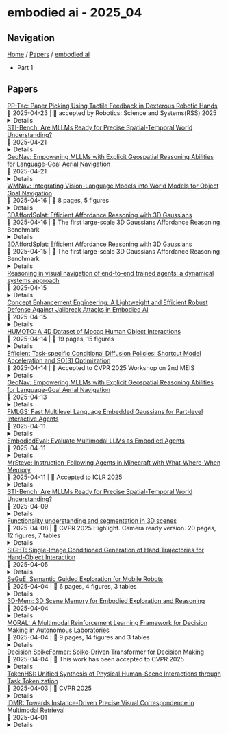 # embodied ai - 2025_04

## Navigation

[Home](https://arxcompass.github.io) / [Papers](https://arxcompass.github.io/papers) / [embodied ai](https://arxcompass.github.io/papers/embodied_ai)

- Part 1

## Papers

<div class="paper-card">
    <div class="paper-title"><a href="http://arxiv.org/abs/2504.16649v1">PP-Tac: Paper Picking Using Tactile Feedback in Dexterous Robotic Hands</a></div>
    <div class="paper-meta">
      📅 2025-04-23
      | 💬 accepted by Robotics: Science and Systems(RSS) 2025
    </div>
    <details class="paper-abstract">
      Robots are increasingly envisioned as human companions, assisting with everyday tasks that often involve manipulating deformable objects. Although recent advances in robotic hardware and embodied AI have expanded their capabilities, current systems still struggle with handling thin, flat, and deformable objects such as paper and fabric. This limitation arises from the lack of suitable perception techniques for robust state estimation under diverse object appearances, as well as the absence of planning techniques for generating appropriate grasp motions. To bridge these gaps, this paper introduces PP-Tac, a robotic system for picking up paper-like objects. PP-Tac features a multi-fingered robotic hand with high-resolution omnidirectional tactile sensors \sensorname. This hardware configuration enables real-time slip detection and online frictional force control that mitigates such slips. Furthermore, grasp motion generation is achieved through a trajectory synthesis pipeline, which first constructs a dataset of finger's pinching motions. Based on this dataset, a diffusion-based policy is trained to control the hand-arm robotic system. Experiments demonstrate that PP-Tac can effectively grasp paper-like objects of varying material, thickness, and stiffness, achieving an overall success rate of 87.5\%. To our knowledge, this work is the first attempt to grasp paper-like deformable objects using a tactile dexterous hand. Our project webpage can be found at: https://peilin-666.github.io/projects/PP-Tac/
    </details>
</div>
<div class="paper-card">
    <div class="paper-title"><a href="http://arxiv.org/abs/2503.23765v3">STI-Bench: Are MLLMs Ready for Precise Spatial-Temporal World Understanding?</a></div>
    <div class="paper-meta">
      📅 2025-04-21
    </div>
    <details class="paper-abstract">
      The use of Multimodal Large Language Models (MLLMs) as an end-to-end solution for Embodied AI and Autonomous Driving has become a prevailing trend. While MLLMs have been extensively studied for visual semantic understanding tasks, their ability to perform precise and quantitative spatial-temporal understanding in real-world applications remains largely unexamined, leading to uncertain prospects. To evaluate models' Spatial-Temporal Intelligence, we introduce STI-Bench, a benchmark designed to evaluate MLLMs' spatial-temporal understanding through challenging tasks such as estimating and predicting the appearance, pose, displacement, and motion of objects. Our benchmark encompasses a wide range of robot and vehicle operations across desktop, indoor, and outdoor scenarios. The extensive experiments reveals that the state-of-the-art MLLMs still struggle in real-world spatial-temporal understanding, especially in tasks requiring precise distance estimation and motion analysis.
    </details>
</div>
<div class="paper-card">
    <div class="paper-title"><a href="http://arxiv.org/abs/2504.09587v2">GeoNav: Empowering MLLMs with Explicit Geospatial Reasoning Abilities for Language-Goal Aerial Navigation</a></div>
    <div class="paper-meta">
      📅 2025-04-21
    </div>
    <details class="paper-abstract">
      Language-goal aerial navigation is a critical challenge in embodied AI, requiring UAVs to localize targets in complex environments such as urban blocks based on textual specification. Existing methods, often adapted from indoor navigation, struggle to scale due to limited field of view, semantic ambiguity among objects, and lack of structured spatial reasoning. In this work, we propose GeoNav, a geospatially aware multimodal agent to enable long-range navigation. GeoNav operates in three phases-landmark navigation, target search, and precise localization-mimicking human coarse-to-fine spatial strategies. To support such reasoning, it dynamically builds two different types of spatial memory. The first is a global but schematic cognitive map, which fuses prior textual geographic knowledge and embodied visual cues into a top-down, annotated form for fast navigation to the landmark region. The second is a local but delicate scene graph representing hierarchical spatial relationships between blocks, landmarks, and objects, which is used for definite target localization. On top of this structured representation, GeoNav employs a spatially aware, multimodal chain-of-thought prompting mechanism to enable multimodal large language models with efficient and interpretable decision-making across stages. On the CityNav urban navigation benchmark, GeoNav surpasses the current state-of-the-art by up to 12.53% in success rate and significantly improves navigation efficiency, even in hard-level tasks. Ablation studies highlight the importance of each module, showcasing how geospatial representations and coarse-to-fine reasoning enhance UAV navigation.
    </details>
</div>
<div class="paper-card">
    <div class="paper-title"><a href="http://arxiv.org/abs/2503.02247v2">WMNav: Integrating Vision-Language Models into World Models for Object Goal Navigation</a></div>
    <div class="paper-meta">
      📅 2025-04-16
      | 💬 8 pages, 5 figures
    </div>
    <details class="paper-abstract">
      Object Goal Navigation-requiring an agent to locate a specific object in an unseen environment-remains a core challenge in embodied AI. Although recent progress in Vision-Language Model (VLM)-based agents has demonstrated promising perception and decision-making abilities through prompting, none has yet established a fully modular world model design that reduces risky and costly interactions with the environment by predicting the future state of the world. We introduce WMNav, a novel World Model-based Navigation framework powered by Vision-Language Models (VLMs). It predicts possible outcomes of decisions and builds memories to provide feedback to the policy module. To retain the predicted state of the environment, WMNav proposes the online maintained Curiosity Value Map as part of the world model memory to provide dynamic configuration for navigation policy. By decomposing according to a human-like thinking process, WMNav effectively alleviates the impact of model hallucination by making decisions based on the feedback difference between the world model plan and observation. To further boost efficiency, we implement a two-stage action proposer strategy: broad exploration followed by precise localization. Extensive evaluation on HM3D and MP3D validates WMNav surpasses existing zero-shot benchmarks in both success rate and exploration efficiency (absolute improvement: +3.2% SR and +3.2% SPL on HM3D, +13.5% SR and +1.1% SPL on MP3D). Project page: https://b0b8k1ng.github.io/WMNav/.
    </details>
</div>
<div class="paper-card">
    <div class="paper-title"><a href="http://arxiv.org/abs/2504.11218v2">3DAffordSplat: Efficient Affordance Reasoning with 3D Gaussians</a></div>
    <div class="paper-meta">
      📅 2025-04-16
      | 💬 The first large-scale 3D Gaussians Affordance Reasoning Benchmark
    </div>
    <details class="paper-abstract">
      3D affordance reasoning is essential in associating human instructions with the functional regions of 3D objects, facilitating precise, task-oriented manipulations in embodied AI. However, current methods, which predominantly depend on sparse 3D point clouds, exhibit limited generalizability and robustness due to their sensitivity to coordinate variations and the inherent sparsity of the data. By contrast, 3D Gaussian Splatting (3DGS) delivers high-fidelity, real-time rendering with minimal computational overhead by representing scenes as dense, continuous distributions. This positions 3DGS as a highly effective approach for capturing fine-grained affordance details and improving recognition accuracy. Nevertheless, its full potential remains largely untapped due to the absence of large-scale, 3DGS-specific affordance datasets. To overcome these limitations, we present 3DAffordSplat, the first large-scale, multi-modal dataset tailored for 3DGS-based affordance reasoning. This dataset includes 23,677 Gaussian instances, 8,354 point cloud instances, and 6,631 manually annotated affordance labels, encompassing 21 object categories and 18 affordance types. Building upon this dataset, we introduce AffordSplatNet, a novel model specifically designed for affordance reasoning using 3DGS representations. AffordSplatNet features an innovative cross-modal structure alignment module that exploits structural consistency priors to align 3D point cloud and 3DGS representations, resulting in enhanced affordance recognition accuracy. Extensive experiments demonstrate that the 3DAffordSplat dataset significantly advances affordance learning within the 3DGS domain, while AffordSplatNet consistently outperforms existing methods across both seen and unseen settings, highlighting its robust generalization capabilities.
    </details>
</div>
<div class="paper-card">
    <div class="paper-title"><a href="http://arxiv.org/abs/2504.11218v1">3DAffordSplat: Efficient Affordance Reasoning with 3D Gaussians</a></div>
    <div class="paper-meta">
      📅 2025-04-15
      | 💬 The first large-scale 3D Gaussians Affordance Reasoning Benchmark
    </div>
    <details class="paper-abstract">
      3D affordance reasoning is essential in associating human instructions with the functional regions of 3D objects, facilitating precise, task-oriented manipulations in embodied AI. However, current methods, which predominantly depend on sparse 3D point clouds, exhibit limited generalizability and robustness due to their sensitivity to coordinate variations and the inherent sparsity of the data. By contrast, 3D Gaussian Splatting (3DGS) delivers high-fidelity, real-time rendering with minimal computational overhead by representing scenes as dense, continuous distributions. This positions 3DGS as a highly effective approach for capturing fine-grained affordance details and improving recognition accuracy. Nevertheless, its full potential remains largely untapped due to the absence of large-scale, 3DGS-specific affordance datasets. To overcome these limitations, we present 3DAffordSplat, the first large-scale, multi-modal dataset tailored for 3DGS-based affordance reasoning. This dataset includes 23,677 Gaussian instances, 8,354 point cloud instances, and 6,631 manually annotated affordance labels, encompassing 21 object categories and 18 affordance types. Building upon this dataset, we introduce AffordSplatNet, a novel model specifically designed for affordance reasoning using 3DGS representations. AffordSplatNet features an innovative cross-modal structure alignment module that exploits structural consistency priors to align 3D point cloud and 3DGS representations, resulting in enhanced affordance recognition accuracy. Extensive experiments demonstrate that the 3DAffordSplat dataset significantly advances affordance learning within the 3DGS domain, while AffordSplatNet consistently outperforms existing methods across both seen and unseen settings, highlighting its robust generalization capabilities.
    </details>
</div>
<div class="paper-card">
    <div class="paper-title"><a href="http://arxiv.org/abs/2503.08306v4">Reasoning in visual navigation of end-to-end trained agents: a dynamical systems approach</a></div>
    <div class="paper-meta">
      📅 2025-04-15
    </div>
    <details class="paper-abstract">
      Progress in Embodied AI has made it possible for end-to-end-trained agents to navigate in photo-realistic environments with high-level reasoning and zero-shot or language-conditioned behavior, but benchmarks are still dominated by simulation. In this work, we focus on the fine-grained behavior of fast-moving real robots and present a large-scale experimental study involving \numepisodes{} navigation episodes in a real environment with a physical robot, where we analyze the type of reasoning emerging from end-to-end training. In particular, we study the presence of realistic dynamics which the agent learned for open-loop forecasting, and their interplay with sensing. We analyze the way the agent uses latent memory to hold elements of the scene structure and information gathered during exploration. We probe the planning capabilities of the agent, and find in its memory evidence for somewhat precise plans over a limited horizon. Furthermore, we show in a post-hoc analysis that the value function learned by the agent relates to long-term planning. Put together, our experiments paint a new picture on how using tools from computer vision and sequential decision making have led to new capabilities in robotics and control. An interactive tool is available at europe.naverlabs.com/research/publications/reasoning-in-visual-navigation-of-end-to-end-trained-agents.
    </details>
</div>
<div class="paper-card">
    <div class="paper-title"><a href="http://arxiv.org/abs/2504.13201v1">Concept Enhancement Engineering: A Lightweight and Efficient Robust Defense Against Jailbreak Attacks in Embodied AI</a></div>
    <div class="paper-meta">
      📅 2025-04-15
    </div>
    <details class="paper-abstract">
      Embodied Intelligence (EI) systems integrated with large language models (LLMs) face significant security risks, particularly from jailbreak attacks that manipulate models into generating harmful outputs or executing unsafe physical actions. Traditional defense strategies, such as input filtering and output monitoring, often introduce high computational overhead or interfere with task performance in real-time embodied scenarios. To address these challenges, we propose Concept Enhancement Engineering (CEE), a novel defense framework that leverages representation engineering to enhance the safety of embodied LLMs by dynamically steering their internal activations. CEE operates by (1) extracting multilingual safety patterns from model activations, (2) constructing control directions based on safety-aligned concept subspaces, and (3) applying subspace concept rotation to reinforce safe behavior during inference. Our experiments demonstrate that CEE effectively mitigates jailbreak attacks while maintaining task performance, outperforming existing defense methods in both robustness and efficiency. This work contributes a scalable and interpretable safety mechanism for embodied AI, bridging the gap between theoretical representation engineering and practical security applications. Our findings highlight the potential of latent-space interventions as a viable defense paradigm against emerging adversarial threats in physically grounded AI systems.
    </details>
</div>
<div class="paper-card">
    <div class="paper-title"><a href="http://arxiv.org/abs/2504.10414v1">HUMOTO: A 4D Dataset of Mocap Human Object Interactions</a></div>
    <div class="paper-meta">
      📅 2025-04-14
      | 💬 19 pages, 15 figures
    </div>
    <details class="paper-abstract">
      We present Human Motions with Objects (HUMOTO), a high-fidelity dataset of human-object interactions for motion generation, computer vision, and robotics applications. Featuring 736 sequences (7,875 seconds at 30 fps), HUMOTO captures interactions with 63 precisely modeled objects and 72 articulated parts. Our innovations include a scene-driven LLM scripting pipeline creating complete, purposeful tasks with natural progression, and a mocap-and-camera recording setup to effectively handle occlusions. Spanning diverse activities from cooking to outdoor picnics, HUMOTO preserves both physical accuracy and logical task flow. Professional artists rigorously clean and verify each sequence, minimizing foot sliding and object penetrations. We also provide benchmarks compared to other datasets. HUMOTO's comprehensive full-body motion and simultaneous multi-object interactions address key data-capturing challenges and provide opportunities to advance realistic human-object interaction modeling across research domains with practical applications in animation, robotics, and embodied AI systems. Project: https://jiaxin-lu.github.io/humoto/ .
    </details>
</div>
<div class="paper-card">
    <div class="paper-title"><a href="http://arxiv.org/abs/2504.09927v1">Efficient Task-specific Conditional Diffusion Policies: Shortcut Model Acceleration and SO(3) Optimization</a></div>
    <div class="paper-meta">
      📅 2025-04-14
      | 💬 Accepted to CVPR 2025 Workshop on 2nd MEIS
    </div>
    <details class="paper-abstract">
      Imitation learning, particularly Diffusion Policies based methods, has recently gained significant traction in embodied AI as a powerful approach to action policy generation. These models efficiently generate action policies by learning to predict noise. However, conventional Diffusion Policy methods rely on iterative denoising, leading to inefficient inference and slow response times, which hinder real-time robot control. To address these limitations, we propose a Classifier-Free Shortcut Diffusion Policy (CF-SDP) that integrates classifier-free guidance with shortcut-based acceleration, enabling efficient task-specific action generation while significantly improving inference speed. Furthermore, we extend diffusion modeling to the SO(3) manifold in shortcut model, defining the forward and reverse processes in its tangent space with an isotropic Gaussian distribution. This ensures stable and accurate rotational estimation, enhancing the effectiveness of diffusion-based control. Our approach achieves nearly 5x acceleration in diffusion inference compared to DDIM-based Diffusion Policy while maintaining task performance. Evaluations both on the RoboTwin simulation platform and real-world scenarios across various tasks demonstrate the superiority of our method.
    </details>
</div>
<div class="paper-card">
    <div class="paper-title"><a href="http://arxiv.org/abs/2504.09587v1">GeoNav: Empowering MLLMs with Explicit Geospatial Reasoning Abilities for Language-Goal Aerial Navigation</a></div>
    <div class="paper-meta">
      📅 2025-04-13
    </div>
    <details class="paper-abstract">
      Language-goal aerial navigation is a critical challenge in embodied AI, requiring UAVs to localize targets in complex environments such as urban blocks based on textual specification. Existing methods, often adapted from indoor navigation, struggle to scale due to limited field of view, semantic ambiguity among objects, and lack of structured spatial reasoning. In this work, we propose GeoNav, a geospatially aware multimodal agent to enable long-range navigation. GeoNav operates in three phases-landmark navigation, target search, and precise localization-mimicking human coarse-to-fine spatial strategies. To support such reasoning, it dynamically builds two different types of spatial memory. The first is a global but schematic cognitive map, which fuses prior textual geographic knowledge and embodied visual cues into a top-down, annotated form for fast navigation to the landmark region. The second is a local but delicate scene graph representing hierarchical spatial relationships between blocks, landmarks, and objects, which is used for definite target localization. On top of this structured representation, GeoNav employs a spatially aware, multimodal chain-of-thought prompting mechanism to enable multimodal large language models with efficient and interpretable decision-making across stages. On the CityNav urban navigation benchmark, GeoNav surpasses the current state-of-the-art by up to 12.53% in success rate and significantly improves navigation efficiency, even in hard-level tasks. Ablation studies highlight the importance of each module, showcasing how geospatial representations and coarse-to-fine reasoning enhance UAV navigation.
    </details>
</div>
<div class="paper-card">
    <div class="paper-title"><a href="http://arxiv.org/abs/2504.08581v1">FMLGS: Fast Multilevel Language Embedded Gaussians for Part-level Interactive Agents</a></div>
    <div class="paper-meta">
      📅 2025-04-11
    </div>
    <details class="paper-abstract">
      The semantically interactive radiance field has long been a promising backbone for 3D real-world applications, such as embodied AI to achieve scene understanding and manipulation. However, multi-granularity interaction remains a challenging task due to the ambiguity of language and degraded quality when it comes to queries upon object components. In this work, we present FMLGS, an approach that supports part-level open-vocabulary query within 3D Gaussian Splatting (3DGS). We propose an efficient pipeline for building and querying consistent object- and part-level semantics based on Segment Anything Model 2 (SAM2). We designed a semantic deviation strategy to solve the problem of language ambiguity among object parts, which interpolates the semantic features of fine-grained targets for enriched information. Once trained, we can query both objects and their describable parts using natural language. Comparisons with other state-of-the-art methods prove that our method can not only better locate specified part-level targets, but also achieve first-place performance concerning both speed and accuracy, where FMLGS is 98 x faster than LERF, 4 x faster than LangSplat and 2.5 x faster than LEGaussians. Meanwhile, we further integrate FMLGS as a virtual agent that can interactively navigate through 3D scenes, locate targets, and respond to user demands through a chat interface, which demonstrates the potential of our work to be further expanded and applied in the future.
    </details>
</div>
<div class="paper-card">
    <div class="paper-title"><a href="http://arxiv.org/abs/2501.11858v2">EmbodiedEval: Evaluate Multimodal LLMs as Embodied Agents</a></div>
    <div class="paper-meta">
      📅 2025-04-11
    </div>
    <details class="paper-abstract">
      Multimodal Large Language Models (MLLMs) have shown significant advancements, providing a promising future for embodied agents. Existing benchmarks for evaluating MLLMs primarily utilize static images or videos, limiting assessments to non-interactive scenarios. Meanwhile, existing embodied AI benchmarks are task-specific and not diverse enough, which do not adequately evaluate the embodied capabilities of MLLMs. To address this, we propose EmbodiedEval, a comprehensive and interactive evaluation benchmark for MLLMs with embodied tasks. EmbodiedEval features 328 distinct tasks within 125 varied 3D scenes, each of which is rigorously selected and annotated. It covers a broad spectrum of existing embodied AI tasks with significantly enhanced diversity, all within a unified simulation and evaluation framework tailored for MLLMs. The tasks are organized into five categories: navigation, object interaction, social interaction, attribute question answering, and spatial question answering to assess different capabilities of the agents. We evaluated the state-of-the-art MLLMs on EmbodiedEval and found that they have a significant shortfall compared to human level on embodied tasks. Our analysis demonstrates the limitations of existing MLLMs in embodied capabilities, providing insights for their future development. We open-source all evaluation data and simulation framework at https://github.com/thunlp/EmbodiedEval.
    </details>
</div>
<div class="paper-card">
    <div class="paper-title"><a href="http://arxiv.org/abs/2411.06736v5">MrSteve: Instruction-Following Agents in Minecraft with What-Where-When Memory</a></div>
    <div class="paper-meta">
      📅 2025-04-11
      | 💬 Accepted to ICLR 2025
    </div>
    <details class="paper-abstract">
      Significant advances have been made in developing general-purpose embodied AI in environments like Minecraft through the adoption of LLM-augmented hierarchical approaches. While these approaches, which combine high-level planners with low-level controllers, show promise, low-level controllers frequently become performance bottlenecks due to repeated failures. In this paper, we argue that the primary cause of failure in many low-level controllers is the absence of an episodic memory system. To address this, we introduce MrSteve (Memory Recall Steve), a novel low-level controller equipped with Place Event Memory (PEM), a form of episodic memory that captures what, where, and when information from episodes. This directly addresses the main limitation of the popular low-level controller, Steve-1. Unlike previous models that rely on short-term memory, PEM organizes spatial and event-based data, enabling efficient recall and navigation in long-horizon tasks. Additionally, we propose an Exploration Strategy and a Memory-Augmented Task Solving Framework, allowing agents to alternate between exploration and task-solving based on recalled events. Our approach significantly improves task-solving and exploration efficiency compared to existing methods. We will release our code and demos on the project page: https://sites.google.com/view/mr-steve.
    </details>
</div>
<div class="paper-card">
    <div class="paper-title"><a href="http://arxiv.org/abs/2503.23765v2">STI-Bench: Are MLLMs Ready for Precise Spatial-Temporal World Understanding?</a></div>
    <div class="paper-meta">
      📅 2025-04-09
    </div>
    <details class="paper-abstract">
      The use of Multimodal Large Language Models (MLLMs) as an end-to-end solution for Embodied AI and Autonomous Driving has become a prevailing trend. While MLLMs have been extensively studied for visual semantic understanding tasks, their ability to perform precise and quantitative spatial-temporal understanding in real-world applications remains largely unexamined, leading to uncertain prospects. To evaluate models' Spatial-Temporal Intelligence, we introduce STI-Bench, a benchmark designed to evaluate MLLMs' spatial-temporal understanding through challenging tasks such as estimating and predicting the appearance, pose, displacement, and motion of objects. Our benchmark encompasses a wide range of robot and vehicle operations across desktop, indoor, and outdoor scenarios. The extensive experiments reveals that the state-of-the-art MLLMs still struggle in real-world spatial-temporal understanding, especially in tasks requiring precise distance estimation and motion analysis.
    </details>
</div>
<div class="paper-card">
    <div class="paper-title"><a href="http://arxiv.org/abs/2411.16310v4">Functionality understanding and segmentation in 3D scenes</a></div>
    <div class="paper-meta">
      📅 2025-04-08
      | 💬 CVPR 2025 Highlight. Camera ready version. 20 pages, 12 figures, 7 tables
    </div>
    <details class="paper-abstract">
      Understanding functionalities in 3D scenes involves interpreting natural language descriptions to locate functional interactive objects, such as handles and buttons, in a 3D environment. Functionality understanding is highly challenging, as it requires both world knowledge to interpret language and spatial perception to identify fine-grained objects. For example, given a task like 'turn on the ceiling light', an embodied AI agent must infer that it needs to locate the light switch, even though the switch is not explicitly mentioned in the task description. To date, no dedicated methods have been developed for this problem. In this paper, we introduce Fun3DU, the first approach designed for functionality understanding in 3D scenes. Fun3DU uses a language model to parse the task description through Chain-of-Thought reasoning in order to identify the object of interest. The identified object is segmented across multiple views of the captured scene by using a vision and language model. The segmentation results from each view are lifted in 3D and aggregated into the point cloud using geometric information. Fun3DU is training-free, relying entirely on pre-trained models. We evaluate Fun3DU on SceneFun3D, the most recent and only dataset to benchmark this task, which comprises over 3000 task descriptions on 230 scenes. Our method significantly outperforms state-of-the-art open-vocabulary 3D segmentation approaches. Project page: https://tev-fbk.github.io/fun3du/
    </details>
</div>
<div class="paper-card">
    <div class="paper-title"><a href="http://arxiv.org/abs/2503.22869v2">SIGHT: Single-Image Conditioned Generation of Hand Trajectories for Hand-Object Interaction</a></div>
    <div class="paper-meta">
      📅 2025-04-05
    </div>
    <details class="paper-abstract">
      We introduce a novel task of generating realistic and diverse 3D hand trajectories given a single image of an object, which could be involved in a hand-object interaction scene or pictured by itself. When humans grasp an object, appropriate trajectories naturally form in our minds to use it for specific tasks. Hand-object interaction trajectory priors can greatly benefit applications in robotics, embodied AI, augmented reality and related fields. However, synthesizing realistic and appropriate hand trajectories given a single object or hand-object interaction image is a highly ambiguous task, requiring to correctly identify the object of interest and possibly even the correct interaction among many possible alternatives. To tackle this challenging problem, we propose the SIGHT-Fusion system, consisting of a curated pipeline for extracting visual features of hand-object interaction details from egocentric videos involving object manipulation, and a diffusion-based conditional motion generation model processing the extracted features. We train our method given video data with corresponding hand trajectory annotations, without supervision in the form of action labels. For the evaluation, we establish benchmarks utilizing the first-person FPHAB and HOI4D datasets, testing our method against various baselines and using multiple metrics. We also introduce task simulators for executing the generated hand trajectories and reporting task success rates as an additional metric. Experiments show that our method generates more appropriate and realistic hand trajectories than baselines and presents promising generalization capability on unseen objects. The accuracy of the generated hand trajectories is confirmed in a physics simulation setting, showcasing the authenticity of the created sequences and their applicability in downstream uses.
    </details>
</div>
<div class="paper-card">
    <div class="paper-title"><a href="http://arxiv.org/abs/2504.03629v1">SeGuE: Semantic Guided Exploration for Mobile Robots</a></div>
    <div class="paper-meta">
      📅 2025-04-04
      | 💬 6 pages, 4 figures, 3 tables
    </div>
    <details class="paper-abstract">
      The rise of embodied AI applications has enabled robots to perform complex tasks which require a sophisticated understanding of their environment. To enable successful robot operation in such settings, maps must be constructed so that they include semantic information, in addition to geometric information. In this paper, we address the novel problem of semantic exploration, whereby a mobile robot must autonomously explore an environment to fully map both its structure and the semantic appearance of features. We develop a method based on next-best-view exploration, where potential poses are scored based on the semantic features visible from that pose. We explore two alternative methods for sampling potential views and demonstrate the effectiveness of our framework in both simulation and physical experiments. Automatic creation of high-quality semantic maps can enable robots to better understand and interact with their environments and enable future embodied AI applications to be more easily deployed.
    </details>
</div>
<div class="paper-card">
    <div class="paper-title"><a href="http://arxiv.org/abs/2411.17735v5">3D-Mem: 3D Scene Memory for Embodied Exploration and Reasoning</a></div>
    <div class="paper-meta">
      📅 2025-04-04
    </div>
    <details class="paper-abstract">
      Constructing compact and informative 3D scene representations is essential for effective embodied exploration and reasoning, especially in complex environments over extended periods. Existing representations, such as object-centric 3D scene graphs, oversimplify spatial relationships by modeling scenes as isolated objects with restrictive textual relationships, making it difficult to address queries requiring nuanced spatial understanding. Moreover, these representations lack natural mechanisms for active exploration and memory management, hindering their application to lifelong autonomy. In this work, we propose 3D-Mem, a novel 3D scene memory framework for embodied agents. 3D-Mem employs informative multi-view images, termed Memory Snapshots, to represent the scene and capture rich visual information of explored regions. It further integrates frontier-based exploration by introducing Frontier Snapshots-glimpses of unexplored areas-enabling agents to make informed decisions by considering both known and potential new information. To support lifelong memory in active exploration settings, we present an incremental construction pipeline for 3D-Mem, as well as a memory retrieval technique for memory management. Experimental results on three benchmarks demonstrate that 3D-Mem significantly enhances agents' exploration and reasoning capabilities in 3D environments, highlighting its potential for advancing applications in embodied AI.
    </details>
</div>
<div class="paper-card">
    <div class="paper-title"><a href="http://arxiv.org/abs/2504.03153v1">MORAL: A Multimodal Reinforcement Learning Framework for Decision Making in Autonomous Laboratories</a></div>
    <div class="paper-meta">
      📅 2025-04-04
      | 💬 9 pages, 14 figures and 3 tables
    </div>
    <details class="paper-abstract">
      We propose MORAL (a multimodal reinforcement learning framework for decision making in autonomous laboratories) that enhances sequential decision-making in autonomous robotic laboratories through the integration of visual and textual inputs. Using the BridgeData V2 dataset, we generate fine-tuned image captions with a pretrained BLIP-2 vision-language model and combine them with visual features through an early fusion strategy. The fused representations are processed using Deep Q-Network (DQN) and Proximal Policy Optimization (PPO) agents. Experimental results demonstrate that multimodal agents achieve a 20% improvement in task completion rates and significantly outperform visual-only and textual-only baselines after sufficient training. Compared to transformer-based and recurrent multimodal RL models, our approach achieves superior performance in cumulative reward and caption quality metrics (BLEU, METEOR, ROUGE-L). These results highlight the impact of semantically aligned language cues in enhancing agent learning efficiency and generalization. The proposed framework contributes to the advancement of multimodal reinforcement learning and embodied AI systems in dynamic, real-world environments.
    </details>
</div>
<div class="paper-card">
    <div class="paper-title"><a href="http://arxiv.org/abs/2504.03800v1">Decision SpikeFormer: Spike-Driven Transformer for Decision Making</a></div>
    <div class="paper-meta">
      📅 2025-04-04
      | 💬 This work has been accepted to CVPR 2025
    </div>
    <details class="paper-abstract">
      Offline reinforcement learning (RL) enables policy training solely on pre-collected data, avoiding direct environment interaction - a crucial benefit for energy-constrained embodied AI applications. Although Artificial Neural Networks (ANN)-based methods perform well in offline RL, their high computational and energy demands motivate exploration of more efficient alternatives. Spiking Neural Networks (SNNs) show promise for such tasks, given their low power consumption. In this work, we introduce DSFormer, the first spike-driven transformer model designed to tackle offline RL via sequence modeling. Unlike existing SNN transformers focused on spatial dimensions for vision tasks, we develop Temporal Spiking Self-Attention (TSSA) and Positional Spiking Self-Attention (PSSA) in DSFormer to capture the temporal and positional dependencies essential for sequence modeling in RL. Additionally, we propose Progressive Threshold-dependent Batch Normalization (PTBN), which combines the benefits of LayerNorm and BatchNorm to preserve temporal dependencies while maintaining the spiking nature of SNNs. Comprehensive results in the D4RL benchmark show DSFormer's superiority over both SNN and ANN counterparts, achieving 78.4% energy savings, highlighting DSFormer's advantages not only in energy efficiency but also in competitive performance. Code and models are public at https://wei-nijuan.github.io/DecisionSpikeFormer.
    </details>
</div>
<div class="paper-card">
    <div class="paper-title"><a href="http://arxiv.org/abs/2503.19901v2">TokenHSI: Unified Synthesis of Physical Human-Scene Interactions through Task Tokenization</a></div>
    <div class="paper-meta">
      📅 2025-04-03
      | 💬 CVPR 2025
    </div>
    <details class="paper-abstract">
      Synthesizing diverse and physically plausible Human-Scene Interactions (HSI) is pivotal for both computer animation and embodied AI. Despite encouraging progress, current methods mainly focus on developing separate controllers, each specialized for a specific interaction task. This significantly hinders the ability to tackle a wide variety of challenging HSI tasks that require the integration of multiple skills, e.g., sitting down while carrying an object. To address this issue, we present TokenHSI, a single, unified transformer-based policy capable of multi-skill unification and flexible adaptation. The key insight is to model the humanoid proprioception as a separate shared token and combine it with distinct task tokens via a masking mechanism. Such a unified policy enables effective knowledge sharing across skills, thereby facilitating the multi-task training. Moreover, our policy architecture supports variable length inputs, enabling flexible adaptation of learned skills to new scenarios. By training additional task tokenizers, we can not only modify the geometries of interaction targets but also coordinate multiple skills to address complex tasks. The experiments demonstrate that our approach can significantly improve versatility, adaptability, and extensibility in various HSI tasks. Website: https://liangpan99.github.io/TokenHSI/
    </details>
</div>
<div class="paper-card">
    <div class="paper-title"><a href="http://arxiv.org/abs/2504.00954v1">IDMR: Towards Instance-Driven Precise Visual Correspondence in Multimodal Retrieval</a></div>
    <div class="paper-meta">
      📅 2025-04-01
    </div>
    <details class="paper-abstract">
      Multimodal retrieval systems are becoming increasingly vital for cutting-edge AI technologies, such as embodied AI and AI-driven digital content industries. However, current multimodal retrieval tasks lack sufficient complexity and demonstrate limited practical application value. It spires us to design Instance-Driven Multimodal Image Retrieval (IDMR), a novel task that requires models to retrieve images containing the same instance as a query image while matching a text-described scenario. Unlike existing retrieval tasks focused on global image similarity or category-level matching, IDMR demands fine-grained instance-level consistency across diverse contexts. To benchmark this capability, we develop IDMR-bench using real-world object tracking and first-person video data. Addressing the scarcity of training data, we propose a cross-domain synthesis method that creates 557K training samples by cropping objects from standard detection datasets. Our Multimodal Large Language Model (MLLM) based retrieval model, trained on 1.2M samples, outperforms state-of-the-art approaches on both traditional benchmarks and our zero-shot IDMR-bench. Experimental results demonstrate previous models' limitations in instance-aware retrieval and highlight the potential of MLLM for advanced retrieval applications. The whole training dataset, codes and models, with wide ranges of sizes, are available at https://github.com/BwLiu01/IDMR.
    </details>
</div>
